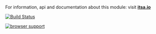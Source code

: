 For information, api and documentation about this module: visit <b><a href="http://itsa.io">itsa.io</a></b>

[![Build Status](https://travis-ci.org/itsa/extend-js.svg?branch=master)](https://travis-ci.org/itsa/extend-js)

[![browser support](https://ci.testling.com/itsa/extend-js.png)](https://ci.testling.com/itsa/extend-js)